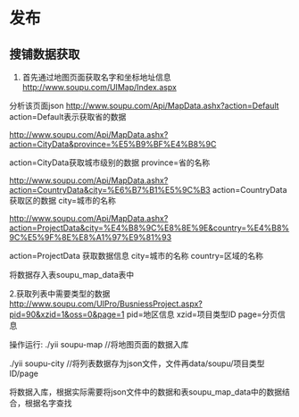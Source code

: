 # 发布

## 搜铺数据获取

1. 首先通过地图页面获取名字和坐标地址信息
http://www.soupu.com/UIMap/Index.aspx

分析该页面json
http://www.soupu.com/Api/MapData.ashx?action=Default
action=Default表示获取省的数据

http://www.soupu.com/Api/MapData.ashx?action=CityData&province=%E5%B9%BF%E4%B8%9C

action=CityData获取城市级别的数据
province=省的名称

http://www.soupu.com/Api/MapData.ashx?action=CountryData&city=%E6%B7%B1%E5%9C%B3
action=CountryData获取区的数据
city=城市的名称

http://www.soupu.com/Api/MapData.ashx?action=ProjectData&city=%E4%B8%9C%E8%8E%9E&country=%E4%B8%9C%E5%9F%8E%E8%A1%97%E9%81%93

action=ProjectData 获取数据信息
city=城市的名称
country=区域的名称

将数据存入表soupu_map_data表中


2.获取列表中需要类型的数据
http://www.soupu.com/UIPro/BusniessProject.aspx?pid=90&xzid=1&oss=0&page=1
pid=地区信息
xzid=项目类型ID
page=分页信息

操作运行:
./yii soupu-map     //将地图页面的数据入库

./yii soupu-city //将列表数据存为json文件，文件再data/soupu/项目类型ID/page

将数据入库，根据实际需要将json文件中的数据和表soupu_map_data中的数据结合，根据名字查找
